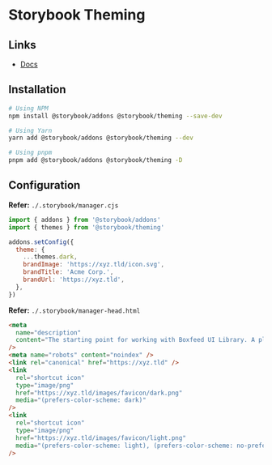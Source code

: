 # Storybook Theming

## Links

- [Docs](https://storybook.js.org/docs/react/confiagure/theming)

## Installation

```sh
# Using NPM
npm install @storybook/addons @storybook/theming --save-dev

# Using Yarn
yarn add @storybook/addons @storybook/theming --dev

# Using pnpm
pnpm add @storybook/addons @storybook/theming -D
```

## Configuration

**Refer:** `./.storybook/manager.cjs`

```js
import { addons } from '@storybook/addons'
import { themes } from '@storybook/theming'

addons.setConfig({
  theme: {
    ...themes.dark,
    brandImage: 'https://xyz.tld/icon.svg',
    brandTitle: 'Acme Corp.',
    brandUrl: 'https://xyz.tld',
  },
})
```

**Refer:** `./.storybook/manager-head.html`

```html
<meta
  name="description"
  content="The starting point for working with Boxfeed UI Library. A place that holds the documentation, and showcases different use scenarios of our UI components."
/>
<meta name="robots" content="noindex" />
<link rel="canonical" href="https://xyz.tld" />
<link
  rel="shortcut icon"
  type="image/png"
  href="https://xyz.tld/images/favicon/dark.png"
  media="(prefers-color-scheme: dark)"
/>
<link
  rel="shortcut icon"
  type="image/png"
  href="https://xyz.tld/images/favicon/light.png"
  media="(prefers-color-scheme: light), (prefers-color-scheme: no-preference)"
/>
```
